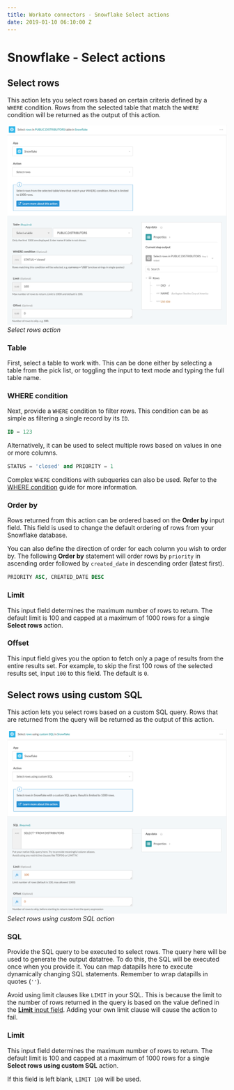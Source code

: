 ```yaml
---
title: Workato connectors - Snowflake Select actions
date: 2019-01-10 06:10:00 Z
---
```


# Snowflake - Select actions

## Select rows
This action lets you select rows based on certain criteria defined by a ` WHERE` condition. Rows from the selected table that match the `WHERE` condition will be returned as the output of this action.

![Select rows action](/assets/images/snowflake/select-rows-action.png)
*Select rows action*

### Table
First, select a table to work with. This can be done either by selecting a table from the pick list, or toggling the input to text mode and typing the full table name.

### WHERE condition
Next, provide a `WHERE` condition to filter rows. This condition can be as simple as filtering a single record by its `ID`.

```sql
ID = 123
```

Alternatively, it can be used to select multiple rows based on values in one or more columns.

```sql
STATUS = 'closed' and PRIORITY = 1
```

Complex `WHERE` conditions with subqueries can also be used. Refer to the [WHERE condition](/connectors/snowflake.md#where-condition) guide for more information.

### Order by
Rows returned from this action can be ordered based on the **Order by** input field. This field is used to change the default ordering of rows from your Snowflake database.

You can also define the direction of order for each column you wish to order by. The following **Order by** statement will order rows by `priority` in ascending order followed by `created_date` in descending order (latest first).

```sql
PRIORITY ASC, CREATED_DATE DESC
```

### Limit
This input field determines the maximum number of rows to return. The default limit is 100 and capped at a maximum of 1000 rows for a single **Select rows** action.

### Offset
This input field gives you the option to fetch only a page of results from the entire results set. For example, to skip the first 100 rows of the selected results set, input `100` to this field. The default is `0`.

## Select rows using custom SQL
This action lets you select rows based on a custom SQL query. Rows that are returned from the query will be returned as the output of this action.

![Select rows using custom SQL action](/assets/images/snowflake/custom-sql-action.png)
*Select rows using custom SQL action*

### SQL
Provide the SQL query to be executed to select rows. The query here will be used to generate the output datatree. To do this, the SQL will be executed once when you provide it. You can map datapills here to execute dynamically changing SQL statements. Remember to wrap datapills in quotes (`''`).

Avoid using limit clauses like `LIMIT` in your SQL. This is because the limit to the number of rows returned in the query is based on the value defined in the [**Limit** input field](#limit-1). Adding your own limit clause will cause the action to fail.

### Limit
This input field determines the maximum number of rows to return. The default limit is 100 and capped at a maximum of 1000 rows for a single **Select rows using custom SQL** action.

If this field is left blank, `LIMIT 100` will be used.
